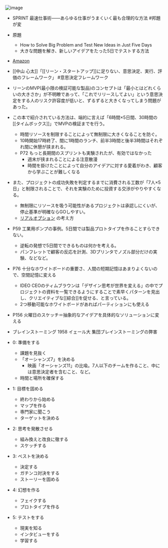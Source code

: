 
![image](https://gyazo.com/d8b017c28d8fc77b21818a78a38e893f/thumb/1000)

- SPRINT 最速仕事術――あらゆる仕事がうまくいく最も合理的な方法 #邦題が変
- 原題
    - How to Solve Big Problem and Test New Ideas in Just Five Days
    - 大きな問題を解き、新しいアイデアをたった5日でテストする方法
- [Amazon](https://amzn.to/2O5C7Fg)

- [[中山 心太]]「[[リーン・スタートアップ]]に足りない、意思決定、実行、評価のフレームワーク」 #意思決定フレームワーク

- リーンのMVP(最小限の検証可能な製品)のコンセプトは「最小とはどれくらいの大きさか」が不明瞭であって、「これでリリースしてよい」という意思決定をする人のリスク許容度が低いと、ずるずると大きくなってしまう問題があった。
- この本で紹介されている方法は、端的に言えば「6時間×5日間、30時間の[[タイムボックス]]」でMVPの検証までを行う。
    - 時間リソースを制限することによって無制限に大きくなることを防ぐ。
    - 10時開始17時終了、間に1時間のランチ、前半3時間と後半3時間はそれぞれ間に休憩が挟まれる。
    - P72 もっと長期間のスプリントも実験されたが、有効ではなかった
        - 週末が挟まれることによる注意散漫
        - 時間を掛けたことによって自分のアイデアに対する愛着がわき、顧客から学ぶことが難しくなる
- また、プロジェクトの成功失敗を判定するまでに消費される工数が「7人×5日」と制限されることで、それを実験のために投資する交渉がやりやすくなる。
    - 無制限にリソースを吸う可能性があるプロジェクトは承認しにくいが、停止基準が明確ならGOしやすい。
    - [リアルオプション](https://mba.globis.ac.jp/about_mba/glossary/detail-12031.html) の考え方
- P59 工業用ポンプの事例。5日間では製品プロトタイプを作ることすらできない。
    - 逆転の発想で5日間でできるものは何かを考える。
    - パンフレットで顧客の反応を計測、3Dプリンタでノズル部分だけの実験、などなど。
- P76 十分なホワイトボードの重要さ、人間の短期記憶はあまりよくないので、空間記憶に変える
    - IDEO CEOのティムブラウンは「デザイン思考が世界を変える」の中でプロジェクトの資料を一覧できるようにすることで素早くパターンを見出し、クリエイティブな[[綜合]]を促せる、と言っている。
    - 2つ移動可能なホワイトボードがあればパーティションにも使える
- P156 火曜日のスケッチ＝抽象的なアイデアを具体的なソリューションに変える
- ブレインストーミング 1958 イェール大 集団ブレインストーミングの弊害


- 0: 準備をする
    - 課題を見抜く
    - 「オーシャンズ7」を決める
        - 映画「オーシャンズ11」の比喩。7人以下のチームを作ること、中には意思決定者を含むこと、など。
    - 時間と場所を確保する
- 1: 目標を固める
    - 終わりから始める
    - マップを作る
    - 専門家に聞こう
    - ターゲットを決める
- 2: 思考を発散させる
    - 組み換えと改良に徹する
    - スケッチする
- 3: ベストを決める
    - 決定する
    - ガチンコ対決をする
    - ストーリーを固める
- 4: 幻想を作る
    - フェイクする
    - プロトタイプを作る
- 5: テストをする
    - 現実を知る
    - インタビューをする
    - 学習する
